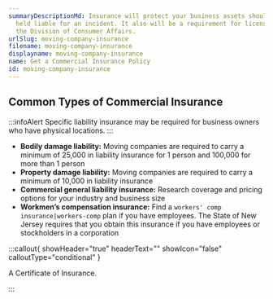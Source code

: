 ```yaml
---
summaryDescriptionMd: Insurance will protect your business assets should you be
  held liable for an incident. It also will be a requirement for licensing with
  the Division of Consumer Affairs.
urlSlug: moving-company-insurance
filename: moving-company-insurance
displayname: moving-company-insurance
name: Get a Commercial Insurance Policy
id: moving-company-insurance
---
```

## Common Types of Commercial Insurance

:::infoAlert 
 Specific liability insurance may be required for business owners who have physical locations.
:::

* **Bodily damage liability:** Moving companies are required to carry a minimum of 25,000 in liability insurance for 1 person and 100,000 for more than 1 person
* **Property damage liability:** Moving companies are required to carry a minimum of 10,000 in liability insurance
* **Commercial general liability insurance:** Research coverage and pricing options for your industry and business size
* **Workmen’s compensation insurance:** Find a `workers' comp insurance|workers-comp` plan if you have employees. The State of New Jersey requires that you obtain this insurance if you have employees or stockholders in a corporation

:::callout{ showHeader="true" headerText="" showIcon="false" calloutType="conditional" }

A Certificate of Insurance.

:::